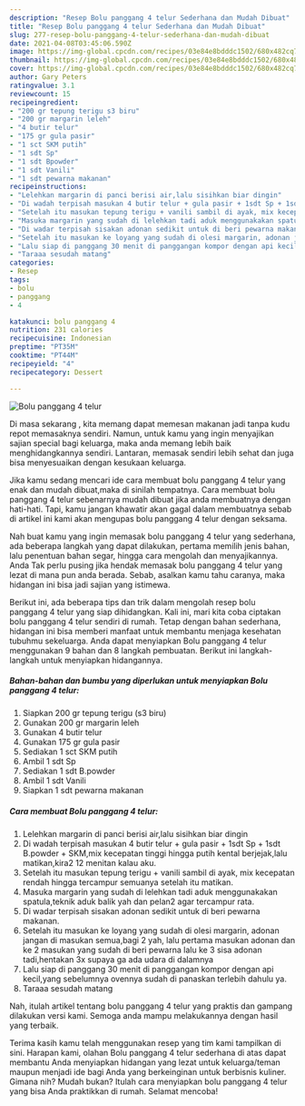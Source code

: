 ```yaml
---
description: "Resep Bolu panggang 4 telur Sederhana dan Mudah Dibuat"
title: "Resep Bolu panggang 4 telur Sederhana dan Mudah Dibuat"
slug: 277-resep-bolu-panggang-4-telur-sederhana-dan-mudah-dibuat
date: 2021-04-08T03:45:06.590Z
image: https://img-global.cpcdn.com/recipes/03e84e8bdddc1502/680x482cq70/bolu-panggang-4-telur-foto-resep-utama.jpg
thumbnail: https://img-global.cpcdn.com/recipes/03e84e8bdddc1502/680x482cq70/bolu-panggang-4-telur-foto-resep-utama.jpg
cover: https://img-global.cpcdn.com/recipes/03e84e8bdddc1502/680x482cq70/bolu-panggang-4-telur-foto-resep-utama.jpg
author: Gary Peters
ratingvalue: 3.1
reviewcount: 15
recipeingredient:
- "200 gr tepung terigu s3 biru"
- "200 gr margarin leleh"
- "4 butir telur"
- "175 gr gula pasir"
- "1 sct SKM putih"
- "1 sdt Sp"
- "1 sdt Bpowder"
- "1 sdt Vanili"
- "1 sdt pewarna makanan"
recipeinstructions:
- "Lelehkan margarin di panci berisi air,lalu sisihkan biar dingin"
- "Di wadah terpisah masukan 4 butir telur + gula pasir + 1sdt Sp + 1sdt B.powder + SKM,mix kecepatan tinggi hingga putih kental berjejak,lalu matikan,kira2 12 menitan kalau aku."
- "Setelah itu masukan tepung terigu + vanili sambil di ayak, mix kecepatan rendah hingga tercampur semuanya setelah itu matikan."
- "Masuka margarin yang sudah di lelehkan tadi aduk menggunakakan spatula,teknik aduk balik yah dan pelan2 agar tercampur rata."
- "Di wadar terpisah sisakan adonan sedikit untuk di beri pewarna makanan."
- "Setelah itu masukan ke loyang yang sudah di olesi margarin, adonan jangan di masukan semua,bagi 2 yah, lalu pertama masukan adonan dan ke 2 masukan yang sudah di beri pewarna lalu ke 3 sisa adonan tadi,hentakan 3x supaya ga ada udara di dalamnya"
- "Lalu siap di panggang 30 menit di panggangan kompor dengan api kecil,yang sebelumnya ovennya sudah di panaskan terlebih dahulu ya."
- "Taraaa sesudah matang"
categories:
- Resep
tags:
- bolu
- panggang
- 4

katakunci: bolu panggang 4 
nutrition: 231 calories
recipecuisine: Indonesian
preptime: "PT35M"
cooktime: "PT44M"
recipeyield: "4"
recipecategory: Dessert

---
```



![Bolu panggang 4 telur](https://img-global.cpcdn.com/recipes/03e84e8bdddc1502/680x482cq70/bolu-panggang-4-telur-foto-resep-utama.jpg)

Di masa  sekarang , kita memang dapat memesan makanan jadi tanpa kudu repot memasaknya sendiri. Namun, untuk kamu yang ingin menyajikan sajian special bagi keluarga, maka anda memang lebih baik menghidangkannya sendiri. Lantaran, memasak sendiri lebih sehat dan juga bisa menyesuaikan dengan kesukaan keluarga.

Jika kamu sedang mencari ide cara membuat bolu panggang 4 telur yang enak dan mudah dibuat,maka di sinilah tempatnya. Cara membuat bolu panggang 4 telur  sebenarnya mudah dibuat jika anda membuatnya dengan hati-hati. Tapi, kamu jangan khawatir akan gagal dalam membuatnya 
sebab di artikel ini kami akan mengupas bolu panggang 4 telur dengan seksama.  



Nah buat kamu yang ingin memasak bolu panggang 4 telur yang sederhana, ada beberapa langkah yang dapat dilakukan, pertama memilih jenis bahan, lalu penentuan bahan segar, hingga cara mengolah dan menyajikannya. Anda Tak perlu pusing jika hendak memasak bolu panggang 4 telur yang lezat di mana pun anda berada. Sebab, asalkan kamu  tahu caranya, maka hidangan ini bisa jadi sajian yang istimewa.

Berikut ini, ada beberapa tips dan trik dalam mengolah resep bolu panggang 4 telur yang siap dihidangkan. Kali ini, mari kita coba ciptakan bolu panggang 4 telur sendiri di rumah. Tetap dengan bahan sederhana, hidangan ini bisa memberi manfaat untuk membantu menjaga kesehatan tubuhmu sekeluarga. Anda dapat menyiapkan Bolu panggang 4 telur menggunakan 9 bahan dan 8 langkah pembuatan. Berikut ini langkah-langkah untuk menyiapkan hidangannya.

<!--inarticleads1-->

##### Bahan-bahan dan bumbu yang diperlukan untuk menyiapkan Bolu panggang 4 telur:

1. Siapkan 200 gr tepung terigu (s3 biru)
1. Gunakan 200 gr margarin leleh
1. Gunakan 4 butir telur
1. Gunakan 175 gr gula pasir
1. Sediakan 1 sct SKM putih
1. Ambil 1 sdt Sp
1. Sediakan 1 sdt B.powder
1. Ambil 1 sdt Vanili
1. Siapkan 1 sdt pewarna makanan




<!--inarticleads2-->

##### Cara membuat Bolu panggang 4 telur:

1. Lelehkan margarin di panci berisi air,lalu sisihkan biar dingin
1. Di wadah terpisah masukan 4 butir telur + gula pasir + 1sdt Sp + 1sdt B.powder + SKM,mix kecepatan tinggi hingga putih kental berjejak,lalu matikan,kira2 12 menitan kalau aku.
1. Setelah itu masukan tepung terigu + vanili sambil di ayak, mix kecepatan rendah hingga tercampur semuanya setelah itu matikan.
1. Masuka margarin yang sudah di lelehkan tadi aduk menggunakakan spatula,teknik aduk balik yah dan pelan2 agar tercampur rata.
1. Di wadar terpisah sisakan adonan sedikit untuk di beri pewarna makanan.
1. Setelah itu masukan ke loyang yang sudah di olesi margarin, adonan jangan di masukan semua,bagi 2 yah, lalu pertama masukan adonan dan ke 2 masukan yang sudah di beri pewarna lalu ke 3 sisa adonan tadi,hentakan 3x supaya ga ada udara di dalamnya
1. Lalu siap di panggang 30 menit di panggangan kompor dengan api kecil,yang sebelumnya ovennya sudah di panaskan terlebih dahulu ya.
1. Taraaa sesudah matang




Nah, itulah artikel tentang  bolu panggang 4 telur  yang praktis dan gampang dilakukan versi kami. Semoga anda mampu melakukannya dengan hasil yang terbaik. 

Terima kasih kamu telah menggunakan resep yang tim kami tampilkan di sini. Harapan kami, olahan  Bolu panggang 4 telur sederhana di atas dapat membantu Anda menyiapkan hidangan yang lezat untuk keluarga/teman maupun menjadi ide bagi Anda yang berkeinginan untuk berbisnis kuliner. Gimana nih? Mudah bukan? Itulah cara menyiapkan bolu panggang 4 telur yang bisa Anda praktikkan di rumah. Selamat mencoba!

